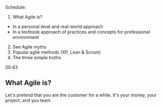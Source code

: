 Schedule: 

1. What Agile is?
 + In a personal level and real-world approach
 + In a textbook approach of practices and concepts for professional environment
2. See Agile myths
3. Popular agile methods (XP, Lean & Scrum)
4. The three simple truths

00:43
## What Agile is?
Let's pretend that you are the customer for a while. It's your money, your project, and you team 
